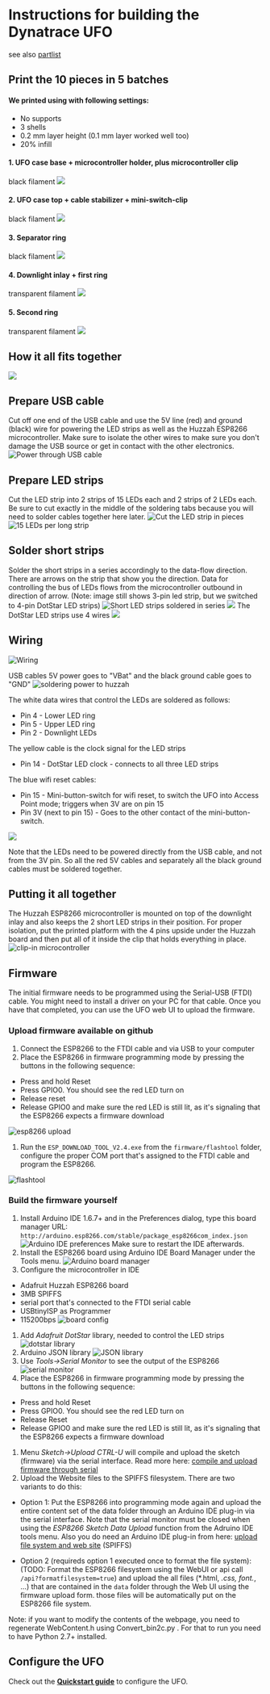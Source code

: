 # Instructions for building the Dynatrace UFO

see also [partlist](../partlist)

## Print the 10 pieces in 5 batches

#### We printed using with following settings:
* No supports
* 3 shells
* 0.2 mm layer height (0.1 mm layer worked well too)
* 20% infill

#### 1. UFO case base + microcontroller holder, plus microcontroller clip

black filament
![](print%20base.jpg)

#### 2. UFO case top + cable stabilizer + mini-switch-clip

black filament
![](print%20top.jpg)

#### 3. Separator ring

black filament
![](print%20separatorring.jpg)

#### 4. Downlight inlay + first ring

transparent filament
![](print%20ledring%20plus%20downlightinlay.jpg)

#### 5. Second ring

transparent filament
![](print%20ledring.jpg)

##  How it all fits together
![](ufo%20explosion.png)

## Prepare USB cable
Cut off one end of the USB cable and use the 5V line (red) and ground (black) wire for powering the LED strips as well as the Huzzah ESP8266 microcontroller. Make sure to isolate the other wires to make sure you don't damage the USB source or get in contact with the other electronics.
![Power through USB cable](power%20through%20usb%20cable.jpg)

## Prepare LED strips
Cut the LED strip into 2 strips of 15 LEDs each and 2 strips of 2 LEDs each. Be sure to cut exactly in the middle of the soldering tabs because you will need to solder cables together here later. 
![Cut the LED strip in pieces](cut%20a%20strip%20of%2015%20LEDs%20off%20and%20remove%20protective%20hull.jpg)
![15 LEDs per long strip](15%20LEDs%20per%20strip.jpg)

## Solder short strips
Solder the short strips in a series accordingly to the data-flow direction. There are arrows on the strip that show you the direction. Data for controlling the bus of LEDs flows from the microcontroller outbound in direction of arrow.
(Note: image still shows 3-pin led strip, but we switched to 4-pin DotStar LED strips)
![Short LED strips soldered in series](arrows%20show%20how%20to%20place%20strip%20in%20series.jpg)
![](2x2%20LEDs%20in%20series%20on%20logo.jpg)
The DotStar LED strips use 4 wires
![](dotstar%20wiring.jpg)

## Wiring
![Wiring](ufo%20wiring%20sketch.png)

USB cables 5V power goes to "VBat" and the black ground cable goes to "GND"
![soldering power to huzzah](soldering%20huzzah.jpg)

The white data wires that control the LEDs are soldered as follows:
* Pin 4 - Lower LED ring
* Pin 5 - Upper LED ring
* Pin 2 - Downlight LEDs

The yellow cable is the clock signal for the LED strips
* Pin 14 - DotStar LED clock - connects to all three LED strips

The blue wifi reset cables:
* Pin 15 - Mini-button-switch for wifi reset, to switch the UFO into Access Point mode; triggers when 3V are on pin 15
* Pin 3V (next to pin 15) - Goes to the other contact of the mini-button-switch. 

![](wired.jpg)
 
Note that the LEDs need to be powered directly from the USB cable, and not from the 3V pin. So all the red 5V cables and separately all the black ground cables must be soldered together.

## Putting it all together
The Huzzah ESP8266 microcontroller is mounted on top of the downlight inlay and also keeps the 2 short LED strips in their position. For proper isolation, put the printed platform with the 4 pins upside under the Huzzah board and then put all of it inside the clip that holds everything in place.
![clip-in microcontroller](mounted%20microcontroller.jpg)

## Firmware
The initial firmware needs to be programmed using the Serial-USB (FTDI) cable. 
You might need to install a driver on your PC for that cable.
Once you have that completed, you can use the UFO web UI to upload the firmware. 

### Upload firmware available on github
1. Connect the ESP8266 to the FTDI cable and via USB to your computer
1. Place the ESP8266 in firmware programming mode by pressing the buttons in the following sequence:
  * Press and hold Reset 
  * Press GPIO0. You should see the red LED turn on
  * Release reset 
  * Release GPIO0 and make sure the red LED is still lit, as it's signaling that the ESP8266 expects a firmware download

![esp8266 upload](esp8266%20upload.jpg)
1. Run the `ESP_DOWNLOAD_TOOL_V2.4.exe` from the `firmware/flashtool` folder, configure the proper COM port that's assigned to the FTDI cable and program the ESP8266.

![flashtool](flashtool.png)

### Build the firmware yourself
1. Install Arduino IDE 1.6.7+ and in the Preferences dialog, type this board manager URL: `http://arduino.esp8266.com/stable/package_esp8266com_index.json`
![Arduino IDE preferences](arduino%20preferences.png) Make sure to restart the IDE afterwards.
1. Install the ESP8266 board using Arduino IDE Board Manager under the Tools menu.
![Arduino board manager](install%20esp8266%20board.png)
1. Configure the microcontroller in IDE 
  * Adafruit Huzzah ESP8266 board
  * 3MB SPIFFS 
  * serial port that's connected to the FTDI serial cable
  * USBtinyISP as Programmer
  * 115200bps 
![board config](board%20config.png)
1. Add *Adafruit DotStar* library, needed to control the LED strips
![dotstar library](install%20dotstar%20library.png)
1. Arduino JSON library
![JSON library](arduino_library_json.png)
1. Use *Tools->Serial Monitor* to see the output of the ESP8266
![serial monitor](serial%20monitor.png)
1. Place the ESP8266 in firmware programming mode by pressing the buttons in the following sequence:
  * Press and hold Reset
  * Press GPIO0. You should see the red LED turn on
  * Release Reset 
  * Release GPIO0 and make sure the red LED is still lit, as it's signaling that the ESP8266 expects a firmware download
1. Menu *Sketch->Upload CTRL-U* will compile and upload the sketch (firmware) via the serial interface. 
Read more here: [compile and upload firmware through serial](https://learn.adafruit.com/adafruit-huzzah-esp8266-breakout/using-arduino-ide)
1. Upload the Website files to the SPIFFS filesystem. There are two variants to do this:
  * Option 1: Put the ESP8266 into programming mode again and upload the entire content set of the data folder through an Arduino IDE plug-in via the serial interface. 
 Note that the serial monitor must be closed when using the *ESP8266 Sketch Data Upload* function from the Adruino IDE tools menu. 
 Also you do need an Arduino IDE plug-in from here: 
[upload file system and web site](https://github.com/esp8266/Arduino/blob/master/doc/filesystem.md#uploading-files-to-file-system) (SPIFFS)

  * Option 2 (requireds option 1 executed once to format the file system): 
 (TODO: Format the ESP8266 filesystem using the WebUI or api call `/api?formatfilesystem=true`)
 and upload the all files (*.html, *.css, font.*, ...) that are contained in the `data` folder through the Web UI using the firmware upload form. 
 those files will be automatically put on the ESP8266 file system.

 Note: if you want to modify the contents of the webpage, you need to regenerate WebContent.h using Convert_bin2c.py .
 For that to run you need to have Python 2.7+ installed.

## Configure the UFO
Check out the [__Quickstart guide__](../quickstart/readme.md) to configure the UFO.


